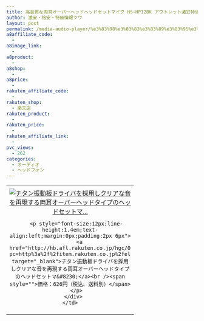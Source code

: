 ```yaml
---
title: 高音質な両耳オーバーヘッドヘッドセットマイク HS-HP12BK アウトレット激安特価626円！
author: 激安・格安・特価情報ツウ
layout: post
permalink: /media-audio-player/%e3%83%98%e3%83%83%e3%83%89%e3%83%95%e3%82%a9%e3%83%b3/hshp12bk-626.html
a8affiliate_code:
  - 
a8image_link:
  - 
a8product:
  - 
a8shop:
  - 
a8price:
  - 
rakuten_affiliate_code:
  - 
rakuten_shop:
  - 楽天店
rakuten_product:
  - 
rakuten_price:
  - 
rakuten_affiliate_link:
  - 
pvc_views:
  - 262
categories:
  - オーディオ
  - ヘッドフォン
---
```

<table border="0" cellpadding="0" cellspacing="0">
  <tr>
    <td valign="top">
      <div style="border:1px none;margin:0px;padding:6px 0px;width:320px;text-align:center;float:left">
        <a href="http://hb.afl.rakuten.co.jp/hgc/03dad0a3.8366a82c.03dad0a4.f334497d/?pc=http%3a%2f%2fitem.rakuten.co.jp%2felecom%2f4953103254947%2f%3fscid%3daf_link_tbl&m=http%3a%2f%2fm.rakuten.co.jp%2felecom%2fi%2f10014315%2f" target="_blank"><img src="http://hbb.afl.rakuten.co.jp/hgb/?pc=http%3a%2f%2fthumbnail.image.rakuten.co.jp%2f%400_mall%2felecom%2fcabinet%2f200_10%2fhs-hp12bk_02.jpg%3f_ex%3d300x300&m=http%3a%2f%2fthumbnail.image.rakuten.co.jp%2f%400_mall%2felecom%2fcabinet%2f200_10%2fhs-hp12bk_02.jpg" alt="チタン振動板ドライバを採用しクリアな音を再現する両耳オーバーヘッドタイプのヘッドセットマ..." border="0" style="margin:0px;padding:0px" /></a> 
        
        <p style="font-size:12px;line-height:1.4em;text-align:left;margin:0px;padding:2px 6px">
          <a href="http://hb.afl.rakuten.co.jp/hgc/03dad0a3.8366a82c.03dad0a4.f334497d/?pc=http%3a%2f%2fitem.rakuten.co.jp%2felecom%2f4953103254947%2f%3fscid%3daf_link_tbl&m=http%3a%2f%2fm.rakuten.co.jp%2felecom%2fi%2f10014315%2f" target="_blank">チタン振動板ドライバを採用しクリアな音を再現する両耳オーバーヘッドタイプのヘッドセットマ&#8230;</a><br /><span style="">価格：626円（税込、送料別）</span>
        </p>
      </div>
    </td>
  </tr>
</table>